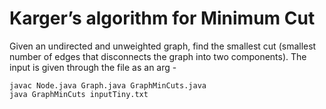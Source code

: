 # Karger’s algorithm for Minimum Cut
Given an undirected and unweighted graph, find the smallest cut (smallest number of edges that disconnects the graph into two components). 
The input is given through the file as an arg -
```
javac Node.java Graph.java GraphMinCuts.java
java GraphMinCuts inputTiny.txt
```

